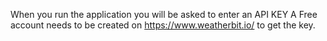 When you run the application you will be asked to enter an API KEY A Free account needs to be created on https://www.weatherbit.io/ to get the key. 
